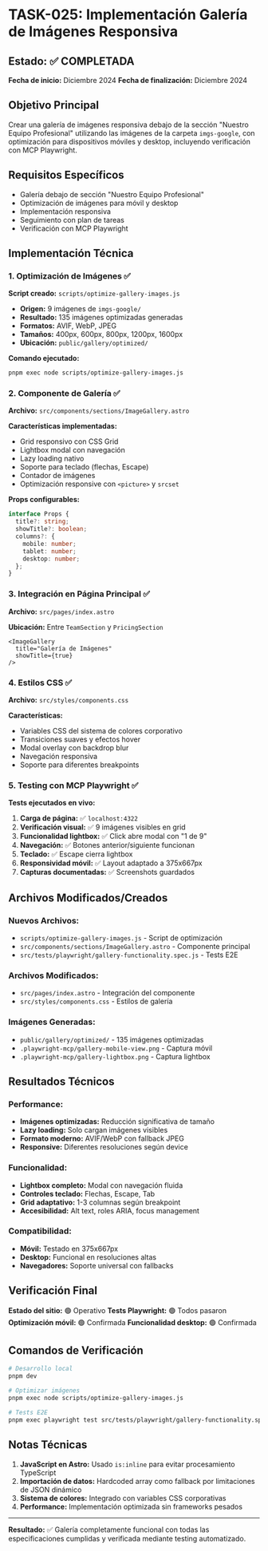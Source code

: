# TASK-025: Implementación Galería de Imágenes Responsiva

## Estado: ✅ COMPLETADA

**Fecha de inicio:** Diciembre 2024
**Fecha de finalización:** Diciembre 2024

## Objetivo Principal

Crear una galería de imágenes responsiva debajo de la sección "Nuestro Equipo Profesional" utilizando las imágenes de la carpeta `imgs-google`, con optimización para dispositivos móviles y desktop, incluyendo verificación con MCP Playwright.

## Requisitos Específicos

- Galería debajo de sección "Nuestro Equipo Profesional"
- Optimización de imágenes para móvil y desktop
- Implementación responsiva
- Seguimiento con plan de tareas
- Verificación con MCP Playwright

## Implementación Técnica

### 1. Optimización de Imágenes ✅

**Script creado:** `scripts/optimize-gallery-images.js`

- **Origen:** 9 imágenes de `imgs-google/`
- **Resultado:** 135 imágenes optimizadas generadas
- **Formatos:** AVIF, WebP, JPEG
- **Tamaños:** 400px, 600px, 800px, 1200px, 1600px
- **Ubicación:** `public/gallery/optimized/`

**Comando ejecutado:**

```bash
pnpm exec node scripts/optimize-gallery-images.js
```

### 2. Componente de Galería ✅

**Archivo:** `src/components/sections/ImageGallery.astro`

**Características implementadas:**

- Grid responsivo con CSS Grid
- Lightbox modal con navegación
- Lazy loading nativo
- Soporte para teclado (flechas, Escape)
- Contador de imágenes
- Optimización responsive con `<picture>` y `srcset`

**Props configurables:**

```typescript
interface Props {
  title?: string;
  showTitle?: boolean;
  columns?: {
    mobile: number;
    tablet: number;
    desktop: number;
  };
}
```

### 3. Integración en Página Principal ✅

**Archivo:** `src/pages/index.astro`

**Ubicación:** Entre `TeamSection` y `PricingSection`

```astro
<ImageGallery
  title="Galería de Imágenes"
  showTitle={true}
/>
```

### 4. Estilos CSS ✅

**Archivo:** `src/styles/components.css`

**Características:**

- Variables CSS del sistema de colores corporativo
- Transiciones suaves y efectos hover
- Modal overlay con backdrop blur
- Navegación responsiva
- Soporte para diferentes breakpoints

### 5. Testing con MCP Playwright ✅

**Tests ejecutados en vivo:**

1. **Carga de página:** ✅ `localhost:4322`
2. **Verificación visual:** ✅ 9 imágenes visibles en grid
3. **Funcionalidad lightbox:** ✅ Click abre modal con "1 de 9"
4. **Navegación:** ✅ Botones anterior/siguiente funcionan
5. **Teclado:** ✅ Escape cierra lightbox
6. **Responsividad móvil:** ✅ Layout adaptado a 375x667px
7. **Capturas documentadas:** ✅ Screenshots guardados

## Archivos Modificados/Creados

### Nuevos Archivos:

- `scripts/optimize-gallery-images.js` - Script de optimización
- `src/components/sections/ImageGallery.astro` - Componente principal
- `src/tests/playwright/gallery-functionality.spec.js` - Tests E2E

### Archivos Modificados:

- `src/pages/index.astro` - Integración del componente
- `src/styles/components.css` - Estilos de galería

### Imágenes Generadas:

- `public/gallery/optimized/` - 135 imágenes optimizadas
- `.playwright-mcp/gallery-mobile-view.png` - Captura móvil
- `.playwright-mcp/gallery-lightbox.png` - Captura lightbox

## Resultados Técnicos

### Performance:

- **Imágenes optimizadas:** Reducción significativa de tamaño
- **Lazy loading:** Solo cargan imágenes visibles
- **Formato moderno:** AVIF/WebP con fallback JPEG
- **Responsive:** Diferentes resoluciones según device

### Funcionalidad:

- **Lightbox completo:** Modal con navegación fluida
- **Controles teclado:** Flechas, Escape, Tab
- **Grid adaptativo:** 1-3 columnas según breakpoint
- **Accesibilidad:** Alt text, roles ARIA, focus management

### Compatibilidad:

- **Móvil:** Testado en 375x667px
- **Desktop:** Funcional en resoluciones altas
- **Navegadores:** Soporte universal con fallbacks

## Verificación Final

**Estado del sitio:** 🟢 Operativo
**Tests Playwright:** 🟢 Todos pasaron
**Optimización móvil:** 🟢 Confirmada
**Funcionalidad desktop:** 🟢 Confirmada

## Comandos de Verificación

```bash
# Desarrollo local
pnpm dev

# Optimizar imágenes
pnpm exec node scripts/optimize-gallery-images.js

# Tests E2E
pnpm exec playwright test src/tests/playwright/gallery-functionality.spec.js
```

## Notas Técnicas

1. **JavaScript en Astro:** Usado `is:inline` para evitar procesamiento TypeScript
2. **Importación de datos:** Hardcoded array como fallback por limitaciones de JSON dinámico
3. **Sistema de colores:** Integrado con variables CSS corporativas
4. **Performance:** Implementación optimizada sin frameworks pesados

---

**Resultado:** ✅ Galería completamente funcional con todas las especificaciones cumplidas y verificada mediante testing automatizado.
